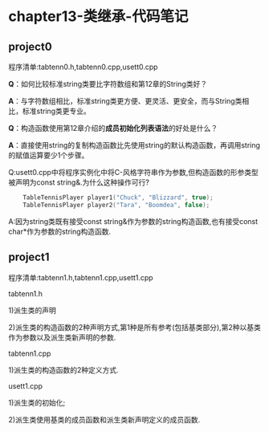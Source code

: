 # chapter13-类继承-代码笔记

## project0

程序清单:tabtenn0.h,tabtenn0.cpp,usett0.cpp

**Q**：如何比较标准string类要比字符数组和第12章的String类好？

**A**：与字符数组相比，标准string类更方便、更灵活、更安全，而与String类相比，标准string类更专业。

**Q**：构造函数使用第12章介绍的**成员初始化列表语法**的好处是什么？

**A**：直接使用string的复制构造函数比先使用string的默认构造函数，再调用string的赋值运算要少1个步骤。

Q:usett0.cpp中将程序实例化中将C-风格字符串作为参数,但构造函数的形参类型被声明为const string&.为什么这种操作可行?

```c++
    TableTennisPlayer player1("Chuck", "Blizzard", true);
    TableTennisPlayer player2("Tara", "Boomdea", false);
```

A:因为string类既有接受const string&作为参数的string构造函数,也有接受const char*作为参数的string构造函数.

## project1

程序清单:tabtenn1.h,tabtenn1.cpp,usett1.cpp

tabtenn1.h

1)派生类的声明

2)派生类的构造函数的2种声明方式,第1种是所有参考(包括基类部分),第2种以基类作为参数以及派生类新声明的参数.

tabtenn1.cpp

1)派生类的构造函数的2种定义方式.

usett1.cpp

1)派生类的初始化;

2)派生类使用基类的成员函数和派生类新声明定义的成员函数.